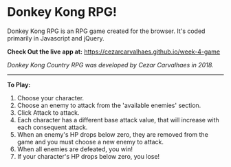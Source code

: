 # Donkey Kong RPG!

Donkey Kong RPG is an RPG game created for the browser. It's coded primarily in Javascript and jQuery. 

**Check Out the live app at:** https://cezarcarvalhaes.github.io/week-4-game

*Donkey Kong Country RPG was developed by Cezar Carvalhaes in 2018.*

---
**To Play:**

1. Choose your character. 
2. Choose an enemy to attack from the 'available enemies' section.
3. Click Attack to attack.
4. Each character has a different base attack value, that will increase with each consequent attack.
5. When an enemy's HP drops below zero, they are removed from the game and you must choose a new enemy to attack.
6. When all enemies are defeated, you win!
7. If your character's HP drops below zero, you lose!

